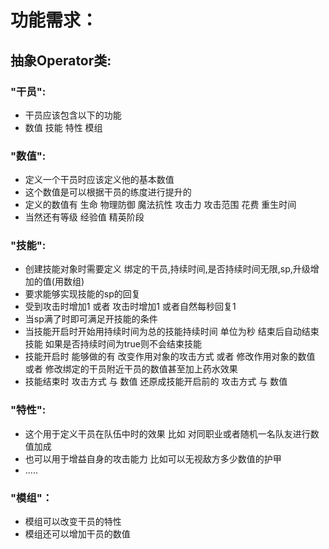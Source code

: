# 功能需求：
## 抽象Operator类:
### "干员":
* 干员应该包含以下的功能
* 数值 技能 特性 模组

### "数值":
* 定义一个干员时应该定义他的基本数值
* 这个数值是可以根据干员的练度进行提升的
* 定义的数值有 生命 物理防御 魔法抗性 攻击力 攻击范围 花费 重生时间
* 当然还有等级 经验值 精英阶段

### "技能":
* 创建技能对象时需要定义 绑定的干员,持续时间,是否持续时间无限,sp,升级增加的值(用数组)
* 要求能够实现技能的sp的回复
* 受到攻击时增加1 或者 攻击时增加1 或者自然每秒回复1 
* 当sp满了时即可满足开技能的条件
* 当技能开启时开始用持续时间为总的技能持续时间 单位为秒 结束后自动结束技能 如果是否持续时间为true则不会结束技能
* 技能开启时 能够做的有 改变作用对象的攻击方式 或者 修改作用对象的数值 或者 修改绑定的干员附近干员的数值甚至加上药水效果
* 技能结束时 攻击方式 与 数值 还原成技能开启前的 攻击方式 与 数值


### "特性":
* 这个用于定义干员在队伍中时的效果 比如 对同职业或者随机一名队友进行数值加成
* 也可以用于增益自身的攻击能力 比如可以无视敌方多少数值的护甲
* .....

### "模组"：
* 模组可以改变干员的特性
* 模组还可以增加干员的数值
